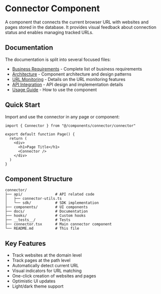 # Connector Component

A component that connects the current browser URL with websites and pages stored in the database. It provides visual feedback about connection status and enables managing tracked URLs.

## Documentation

The documentation is split into several focused files:

- [Business Requirements](./docs/BUSINESS-REQUIREMENTS.md) - Complete list of business requirements
- [Architecture](./docs/ARCHITECTURE.md) - Component architecture and design patterns
- [URL Monitoring](./docs/URL-MONITORING.md) - Details on the URL monitoring features
- [API Integration](./docs/API-INTEGRATION.md) - API design and implementation details
- [Usage Guide](./docs/USAGE-GUIDE.md) - How to use the component

## Quick Start

Import and use the connector in any page or component:

```tsx
import { Connector } from "@/components/connector/connector"

export default function Page() {
  return (
    <div>
      <h1>Page Title</h1>
      <Connector />
    </div>
  )
}
```

## Component Structure

```
connector/
├── api/               # API related code
│   ├── connector-utils.ts
│   └── sdk/           # SDK implementation
├── components/        # UI components
├── docs/              # Documentation
├── hooks/             # Custom hooks
├── __tests__/         # Tests
├── connector.tsx      # Main connector component
└── README.md          # This file
```

## Key Features

- Track websites at the domain level
- Track pages at the path level
- Automatically detect current URL
- Visual indicators for URL matching
- One-click creation of websites and pages
- Optimistic UI updates
- Light/dark theme support
